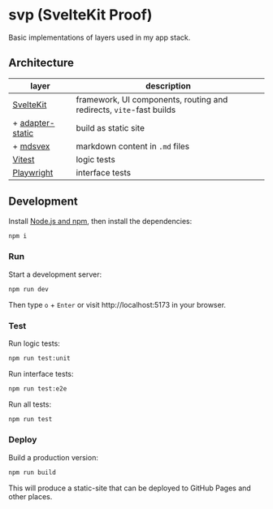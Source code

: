 # svp (SvelteKit Proof)

Basic implementations of layers used in my app stack.

## Architecture

| layer | description |
| - | - |
| [SvelteKit](https://svelte.dev/docs/kit) | framework, UI components, routing and redirects, `vite`-fast builds |
| + [adapter-static](https://svelte.dev/docs/kit/adapter-static) | build as static site |
| + [mdsvex](https://mdsvex.pngwn.io/docs) | markdown content in `.md` files |
| [Vitest](https://vitest.dev) | logic tests |
| [Playwright](https://playwright.dev) | interface tests |

## Development

Install [Node.js and npm](https://nodejs.org/en/download/), then install the dependencies:

```sh
npm i
```

### Run

Start a development server:

```sh
npm run dev
```

Then type `o` + `Enter` or visit http://localhost:5173 in your browser.

### Test

Run logic tests:

```sh
npm run test:unit
```

Run interface tests:

```sh
npm run test:e2e
```

Run all tests:

```sh
npm run test
```

### Deploy

Build a production version:

```sh
npm run build
```

This will produce a static-site that can be deployed to GitHub Pages and other places.
